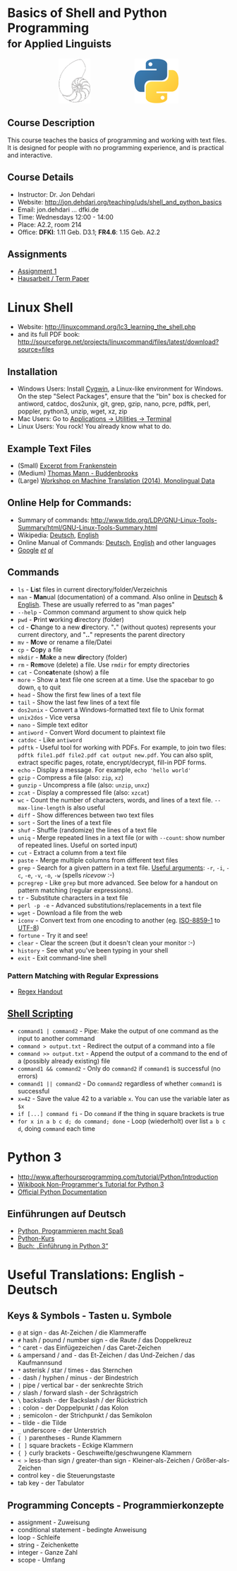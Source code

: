 <html><!-- Markdown messes up HTML headers -->
<head>
	<title>Basics of Shell and Python Programming</title>
	<meta http-equiv="content-type" content="text/html; charset=utf8">
</head>
<body>


# Basics of Shell and Python Programming <br><small> for Applied Linguists </small>


<center>
<img src="nautilus_shell.png" height=100px alt="Nautilus Shell" title="Nautilus Shell">
&nbsp; &nbsp; &nbsp; &nbsp; &nbsp; &nbsp; &nbsp; &nbsp; &nbsp; &nbsp; &nbsp; &nbsp;
<img src="wikimedia_Python-logo-notext.svg.png" height=100px alt="Python Logo" title="Python Logo">
</center>

## Course Description
This course teaches the basics of programming and working with text files.
It is designed for people with no programming experience, and is practical and interactive.

## Course Details
* Instructor: Dr. Jon Dehdari
* Website: <http://jon.dehdari.org/teaching/uds/shell_and_python_basics>
* Em&#1072;il: jon.dehdari ... dfki.de
* Time: Wednesdays 12:00 - 14:00
* Place: A2.2, room 214
* Office: **DFKI**: 1.11 Geb. D3.1; **FR4.6**: 1.15 Geb. A2.2

## Assignments
* [Assignment 1](assignment_1.pdf)
* [Hausarbeit / Term Paper](hausarbeit.pdf)


# Linux Shell
* Website: <http://linuxcommand.org/lc3_learning_the_shell.php>
* and its full PDF book: <http://sourceforge.net/projects/linuxcommand/files/latest/download?source=files>

## Installation
  * Windows Users: Install [Cygwin][], a Linux-like environment for Windows.  On the step "Select Packages", ensure that the "bin" box is checked for antiword, catdoc, dos2unix, git, grep, gzip, nano, pcre, pdftk, perl, poppler, python3, unzip, wget, xz, zip
  * Mac Users: Go to [Applications -> Utilities -> Terminal][macterminal]
  * Linux Users: You rock!  You already know what to do.

## Example Text Files
* (Small) [Excerpt from Frankenstein][frankie]
* (Medium) [Thomas Mann - Buddenbrooks][mann1901]
* (Large) [Workshop on Machine Translation (2014), Monolingual Data][wmt2014]

## Online Help for Commands:
* Summary of commands: <http://www.tldp.org/LDP/GNU-Linux-Tools-Summary/html/GNU-Linux-Tools-Summary.html>
* Wikipedia: [Deutsch][wp-de], [English][wp-en]
* Online Manual of Commands: [Deutsch][man-de], [English][man-en] and other languages
* [Google][] *[et][ddg] [al][startpage]*

## Commands
* `ls` - **L**i**s**t files in current directory/folder/Verzeichnis
* `man` - **Man**ual (documentation) of a command.  Also online in [Deutsch][man-de] & [English][man-en].  These are usually referred to as "man pages"
* `--help` - Common command argument to show quick help
* `pwd` - **P**rint **w**orking **d**irectory (folder)
* `cd` - **C**hange to a new **d**irectory.  "**.**" (without quotes) represents your current directory, and "**..**" represents the parent directory
* `mv` - **M**o**v**e or rename a file/Datei
* `cp` - **C**o**p**y a file
* `mkdir` - **M**a**k**e a new **dir**ectory (folder)
* `rm` - **R**e**m**ove (delete) a file. Use `rmdir` for empty directories
* `cat` - Con**cat**enate (show) a file
* `more` - Show a text file one screen at a time.  Use the spacebar to go down, `q` to quit
* `head` - Show the first few lines of a text file
* `tail` - Show the last few lines of a text file
* `dos2unix` - Convert a Windows-formatted text file to Unix format
* `unix2dos` - Vice versa
* `nano` - Simple text editor
* `antiword` - Convert Word document to plaintext file
* `catdoc` - Like `antiword`
* `pdftk` - Useful tool for working with PDFs.  For example, to join two files: `pdftk file1.pdf file2.pdf cat output new.pdf`.  You can also split, extract specific pages, rotate, encrypt/decrypt, fill-in PDF forms. 
* `echo` - Display a message.  For example, `echo 'hello world'`
* `gzip` - Compress a file (also: `zip`, `xz`)
* `gunzip` - Uncompress a file (also: `unzip`, `unxz`)
* `zcat` - Display a compressed file (also: `xzcat`)
* `wc` - Count the number of characters, words, and lines of a text file.  `--max-line-length` is also useful
* `diff` - Show differences between two text files
* `sort` - Sort the lines of a text file
* `shuf` - Shuffle (randomize) the lines of a text file
* `uniq` - Merge repeated lines in a text file (or with `--count`: show number of repeated lines. Useful on sorted input)
* `cut` - Extract a column from a text file
* `paste` - Merge multiple columns from different text files
* `grep` - Search for a given pattern in a text file.  [Useful arguments][grep-args]: `-r`, `-i`, `-c`, `-e`, `-v`, `-o`, `-w` (spells *ricevow* :-)
* `pcregrep` - Like `grep` but more advanced.  See below for a handout on pattern matching (regular expressions).
* `tr` - Substitute characters in a text file
* `perl -p -e` - Advanced substitutions/replacements in a text file
* `wget` - Download a file from the web
* `iconv` - Convert text from one encoding to another (eg. [ISO-8859-1][] to [UTF-8][])
* `fortune` - Try it and see!
* `clear` - Clear the screen (but it doesn't clean your monitor :-)
* `history` - See what you've been typing in your shell
* `exit` - Exit command-line shell

### Pattern Matching with Regular Expressions
* [Regex Handout][]

## [Shell Scripting][]
* `command1 | command2` - Pipe: Make the output of one command as the input to another command
* `command > output.txt` - Redirect the output of a command into a file
* `command >> output.txt` - Append the output of a command to the end of a (possibly already existing) file
* `command1 && command2` - Only do `command2` if `command1` is successful (no errors)
* `command1 || command2` - Do `command2` regardless of whether `command1` is successful
* `x=42`  - Save the value 42 to a variable `x`.  You can use the variable later as `$x`
* `if [...] command fi` - Do `command` if the thing in square brackets is true
* `for x in a b c d; do command; done` - Loop (wiederholt) over list `a b c d`, doing `command` each time

# Python 3
* <http://www.afterhoursprogramming.com/tutorial/Python/Introduction>
* [Wikibook Non-Programmer's Tutorial for Python 3][python wikibooks]
* [Official Python Documentation][pydocs]

## Einführungen auf Deutsch
  * [Python, Programmieren macht Spaß][python-spass]
  * [Python-Kurs][]
	<!-- http://www.pdfbooksplanet.org/development-and-programming/24602-einfhrung-in-python-3-in-einer-woche-programmieren-lernen.html -->
  * [Buch: „Einführung in Python 3“][python-buch]

# Useful Translations: English - Deutsch
## Keys & Symbols - Tasten u. Symbole
* `@` at sign - das At-Zeichen / die Klammeraffe
* `#` hash / pound / number sign - die Raute / das Doppelkreuz
* `^` caret - das Einfügezeichen / das Caret-Zeichen
* `&` ampersand / and - das Et-Zeichen / das Und-Zeichen / das Kaufmannsund
* `*` asterisk / star / times - das Sternchen
* `-` dash / hyphen / minus - der Bindestrich
* `|` pipe / vertical bar - der senkrechte Strich
* `/` slash / forward slash - der Schrägstrich
* `\` backslash - der Backslash / der Rückstrich
* `:` colon - der Doppelpunkt / das Kolon
* `;` semicolon - der Strichpunkt / das Semikolon
* `~` tilde - die Tilde
* `_` underscore - der Unterstrich
* `( )` parentheses - Runde Klammern
* `[ ]` square brackets - Eckige Klammern
* `{ }` curly brackets - Geschweifte/geschwungene Klammern
* `< >` less-than sign / greater-than sign - Kleiner-als-Zeichen / Größer-als-Zeichen
* control key - die Steuerungstaste
* tab key - der Tabulator

## Programming Concepts - Programmierkonzepte
* assignment - Zuweisung
* conditional statement - bedingte Anweisung
* loop - Schleife
* string - Zeichenkette
* integer - Ganze Zahl
* scope - Umfang


[cygwin]: http://cygwin.com
[macterminal]: http://www.maclife.com/article/feature/terminal_tips_every_mac_usershould_know
[frankie]: frankie.txt
[mann1901]: ../../../corpora/mann_buddenbrooks.txt.xz
[wmt2014]: http://www.statmt.org/wmt14/translation-task.html#download
[google]: https://www.google.com
[ddg]: https://duckduckgo.com
[startpage]: https://startpage.com
[man-de]: http://manpages.debian.org/cgi-bin/man.cgi?locale=de
[man-en]: http://manpages.debian.org/cgi-bin/man.cgi
[wp-en]: https://en.wikipedia.org/wiki/List_of_Unix_commands
[wp-de]: https://de.wikipedia.org/wiki/Unix-Kommando
[grep-args]: https://www.gnu.org/software/grep/manual/grep.html#Command_002dline-Options
[iso-8859-1]: https://en.wikipedia.org/wiki/ISO/IEC_8859-1
[utf-8]: https://en.wikipedia.org/wiki/UTF-8
[regex handout]: regex_handout.pdf
[shell scripting]: https://en.wikibooks.org/wiki/Bash_Shell_Scripting
[pydocs]: https://docs.python.org/3
[python wikibooks]: https://en.wikibooks.org/wiki/Non-Programmer%27s_Tutorial_for_Python_3/Print_version
[python-spass]: http://www.thomas-guettler.de/vortraege/python/einfuehrung.html
[python-kurs]: http://www.python-kurs.eu/python3_kurs.php
[python-buch]: https://books.google.de/books?id=xpGqBAAAQBAJ&pg=PP1&hl=de

</body>
</html>
